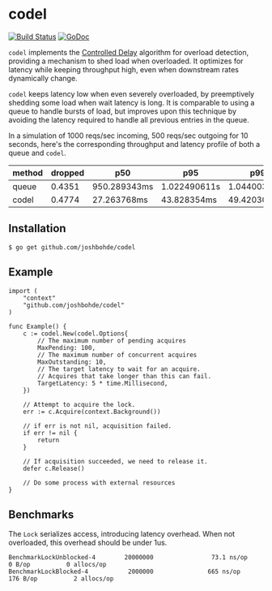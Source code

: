 # codel

[![Build Status](https://travis-ci.org/joshbohde/codel.svg?branch=master)](https://travis-ci.org/joshbohde/codel)
[![GoDoc](https://godoc.org/github.com/joshbohde/codel?status.svg)](https://godoc.org/github.com/joshbohde/codel)

`codel` implements the [Controlled Delay](https://queue.acm.org/detail.cfm?id=2209336) algorithm for overload detection, providing a mechanism to shed load when overloaded. It optimizes for latency while keeping throughput high, even when downstream rates dynamically change.

`codel` keeps latency low when even severely overloaded, by preemptively shedding some load when wait latency is long. It is comparable to using a queue to handle bursts of load, but improves upon this technique by avoiding the latency required to handle all previous entries in the queue.

In a simulation of 1000 reqs/sec incoming, 500 reqs/sec outgoing for 10 seconds, here's the corresponding throughput and latency profile of both a queue and `codel`.

| method | dropped | p50          | p95          | p99          |
|--------|---------|--------------|--------------|--------------|
| queue  | 0.4351  | 950.289343ms | 1.022490611s | 1.044003319s |
| codel  | 0.4774  | 27.263768ms  | 43.828354ms  | 49.420307ms  |


## Installation

```
$ go get github.com/joshbohde/codel
```

## Example

```
import (
    "context"
    "github.com/joshbohde/codel"
)

func Example() {
	c := codel.New(codel.Options{
		// The maximum number of pending acquires
		MaxPending: 100,
		// The maximum number of concurrent acquires
		MaxOutstanding: 10,
		// The target latency to wait for an acquire.
		// Acquires that take longer than this can fail.
		TargetLatency: 5 * time.Millisecond,
	})

	// Attempt to acquire the lock.
	err := c.Acquire(context.Background())

	// if err is not nil, acquisition failed.
	if err != nil {
		return
	}

	// If acquisition succeeded, we need to release it.
	defer c.Release()

	// Do some process with external resources
}

```

## Benchmarks

The `Lock` serializes access, introducing latency overhead. When not overloaded, this overhead should be under 1us.

```
BenchmarkLockUnblocked-4        20000000                73.1 ns/op             0 B/op          0 allocs/op
BenchmarkLockBlocked-4           2000000               665 ns/op             176 B/op          2 allocs/op
```
